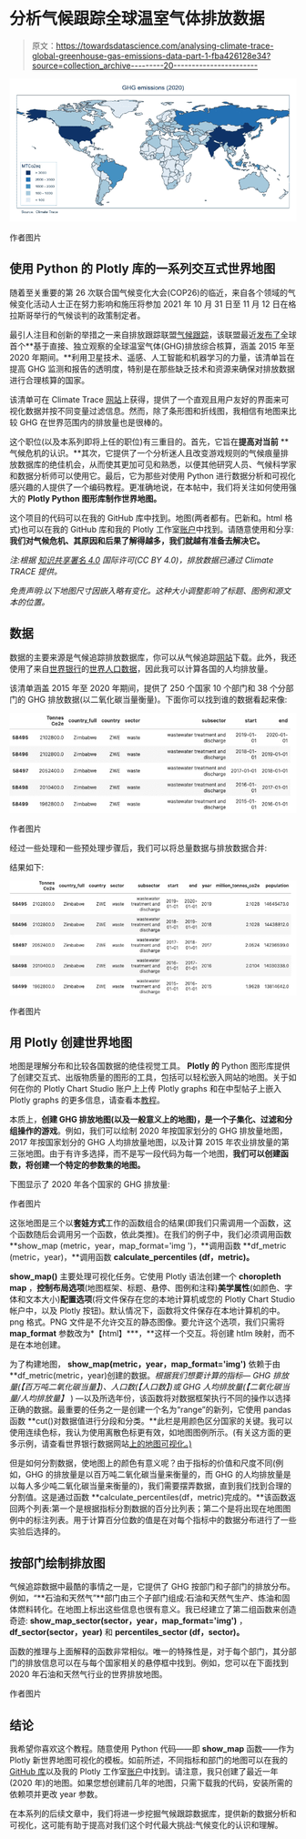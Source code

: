 # 分析气候跟踪全球温室气体排放数据

> 原文：<https://towardsdatascience.com/analysing-climate-trace-global-greenhouse-gas-emissions-data-part-1-fba426128e34?source=collection_archive---------20----------------------->

![](img/b6cdda69d837a56e1f0077d7cbb32730.png)

作者图片

## 使用 Python 的 Plotly 库的一系列交互式世界地图

随着至关重要的第 26 次联合国气候变化大会(COP26)的临近，来自各个领域的气候变化活动人士正在努力影响和施压将参加 2021 年 10 月 31 日至 11 月 12 日在格拉斯哥举行的气候谈判的政策制定者。

最引人注目和创新的举措之一来自排放跟踪联盟[气候跟踪](https://medium.com/u/3baf58561d08?source=post_page-----fba426128e34--------------------------------)，该联盟最近[发布了](https://medium.com/climate-trace-the-source/climate-trace-releases-first-comprehensive-independent-database-of-global-greenhouse-gas-emissions-718822862862)全球首个**基于直接、独立观察的全球温室气体(GHG)排放综合核算，涵盖 2015 年至 2020 年期间。**利用卫星技术、遥感、人工智能和机器学习的力量，该清单旨在提高 GHG 监测和报告的透明度，特别是在那些缺乏技术和资源来确保对排放数据进行合理核算的国家。

该清单可在 Climate Trace [网站](https://www.climatetrace.org/)上获得，提供了一个直观且用户友好的界面来可视化数据并按不同变量过滤信息。然而，除了条形图和折线图，我相信有地图来比较 GHG 在世界范围内的排放量也是很棒的。

这个职位(以及本系列即将上任的职位)有三重目的。首先，它旨在**提高对当前** **气候危机的认识。**其次，它提供了一个分析迷人且改变游戏规则的气候痕量排放数据库的绝佳机会，从而使其更加可见和熟悉，以便其他研究人员、气候科学家和数据分析师可以使用它。最后，它为那些对使用 Python 进行数据分析和可视化感兴趣的人提供了一个编码教程。更准确地说，在本帖中，我们将关注如何使用强大的 **Plotly Python 图形库制作世界地图。**

这个项目的代码可以在我的 GitHub 库中找到。地图(两者都有。巴新和。html 格式)也可以在我的 GitHub 库和我的 Plotly 工作室[账户](https://chart-studio.plotly.com/~jcanalesluna)中找到。请随意使用和分享:**我们对气候危机、其原因和后果了解得越多，我们就越有准备去解决它。**

*注:根据* [*知识共享署名 4.0*](https://creativecommons.org/licenses/by/4.0/) *国际许可(CC BY 4.0)，排放数据已通过 Climate TRACE 提供。*

*免责声明:以下地图尺寸因嵌入略有变化。这种大小调整影响了标题、图例和源文本的位置。*

## 数据

数据的主要来源是气候追踪排放数据库，你可以从气候追踪[网站](https://www.climatetrace.org/inventory)下载。此外，我还使用了来自[世界银行](https://medium.com/u/6ed2e6ddbb88?source=post_page-----fba426128e34--------------------------------)的[世界人口数据](https://data.worldbank.org/indicator/SP.POP.TOTL)，因此我可以计算各国的人均排放量。

该清单涵盖 2015 年至 2020 年期间，提供了 250 个国家 10 个部门和 38 个分部门的 GHG 排放数据(以二氧化碳当量衡量)。下面你可以找到谁的数据看起来像:

![](img/0e5888610fc34ee160f64c5cac8e1fed.png)

作者图片

经过一些处理和一些预处理步骤后，我们可以将总量数据与排放数据合并:

结果如下:

![](img/94c304f8d2d9e237cc0b35ce36e06239.png)

作者图片

## 用 Plotly 创建世界地图

地图是理解分布和比较各国数据的绝佳视觉工具。 **Plotly 的** Python 图形库提供了创建交互式、出版物质量的图形的工具，包括可以轻松嵌入网站的地图。关于如何在你的 Plotly Chart Studio 账户上上传 Plotly graphs 和在中型帖子上嵌入 Plotly graphs 的更多信息，请查看本[教程](https://jennifer-banks8585.medium.com/how-to-embed-interactive-plotly-visualizations-on-medium-blogs-710209f93bdhttps://jennifer-banks8585.medium.com/how-to-embed-interactive-plotly-visualizations-on-medium-blogs-710209f93bd)。

本质上，**创建 GHG 排放地图(以及一般意义上的地图)，是一个子集化、过滤和分组操作的游戏**。例如，我们可以绘制 2020 年按国家划分的 GHG 排放量地图，2017 年按国家划分的 GHG 人均排放量地图，以及计算 2015 年农业排放量的第三张地图。由于有许多选择，而不是写一段代码为每一个地图，**我们可以创建函数，将创建一个特定的参数集的地图。**

下图显示了 2020 年各个国家的 GHG 排放量:

作者图片

这张地图是三个以**套娃方式**工作的函数组合的结果(即我们只需调用一个函数，这个函数随后会调用另一个函数，依此类推)。在我们的例子中，我们必须调用函数 **show_map (metric，year，map_format='img ')，**调用函数 **df_metric (metric，year)，**调用函数 **calculate_percentiles (df，metric)。**

**show_map()** 主要处理可视化任务。它使用 Plotly 语法创建一个 **choropleth map** ，**控制布局选项**(地图框架、标题、悬停、图例和注释)**美学属性**(如颜色、字体和文本大小)**配置选项**(将文件保存在您的本地计算机或您的 Plotly Chart Studio 帐户中，以及 Plotly 按钮)。默认情况下，函数将文件保存在本地计算机的中。png 格式。PNG 文件是不允许交互的静态图像。要允许这个选项，我们只需将 **map_format** 参数改为*【html】***，**这样一个交互。将创建 htlm 映射，而不是在本地创建。

为了构建地图， **show_map(metric，year，map_format='img')** 依赖于由 **df_metric(metric，year)创建的数据。**根据我们想要计算的指标— GHG 排放量(*【百万吨二氧化碳当量】*)、人口数(*【人口数】*)或 GHG 人均排放量*(【二氧化碳当量/人均排放量】* ) —以及所选年份，该函数将对数据框架执行不同的操作以选择正确的数据。最重要的任务之一是创建一个名为“range”的新列，它使用 pandas 函数 **cut()对数据值进行分段和分类。**此栏是用颜色区分国家的关键。我可以使用连续色标，我认为使用离散色标更有效，如地图图例所示。(有关这方面的更多示例，请查看世界银行数据网站[上的地图可视化。)](https://data.worldbank.org/)

但是如何分割数据，使地图上的颜色有意义呢？由于指标的价值和尺度不同(例如，GHG 的排放量是以百万吨二氧化碳当量来衡量的，而 GHG 的人均排放量是以每人多少吨二氧化碳当量来衡量的)，我们需要摆弄数据，直到我们找到合理的分割值。这是通过函数 **calculate_percentiles(df，metric)完成的。**该函数返回两个列表:第一个是根据指标分割数据的百分比列表；第二个是将出现在地图图例中的标注列表。用于计算百分位数的值是在对每个指标中的数据分布进行了一些实验后选择的。

## 按部门绘制排放图

气候追踪数据中最酷的事情之一是，它提供了 GHG 按部门和子部门的排放分布。例如，“**石油和天然气”**部门由三个子部门组成:石油和天然气生产、炼油和固体燃料转化。在地图上标出这些信息也很有意义。我已经建立了第二组函数来创造奇迹: **show_map_sector(sector，year，map_format='img')** ， **df_sector(sector，year)** 和 **percentiles_sector (df，sector)。**

函数的推理与上面解释的函数非常相似。唯一的特殊性是，对于每个部门，其分部门的排放信息可以在与每个国家相关的悬停框中找到。例如，您可以在下面找到 2020 年石油和天然气行业的世界排放地图。

作者图片

## 结论

我希望你喜欢这个教程。随意使用 Python 代码——即 **show_map** 函数——作为 Plotly 新世界地图可视化的模板。如前所述，不同指标和部门的地图可以在我的 [GitHub 库](https://github.com/jcanalesluna/climate_trace)以及我的 Plotly 工作室[账户](https://chart-studio.plotly.com/~jcanalesluna)中找到。请注意，我只创建了最近一年(2020 年)的地图。如果您想创建前几年的地图，只需下载我的代码，安装所需的依赖项并更改 year 参数。

在本系列的后续文章中，我们将进一步挖掘气候跟踪数据库，提供新的数据分析和可视化，这可能有助于提高对我们这个时代最大挑战:气候变化的认识和理解。